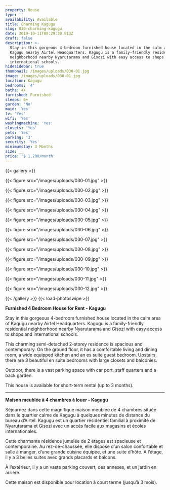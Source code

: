 ```yaml
---
property: House
type: ''
availability: Available
title: Charming Kagugu
slug: 030-charming-kagugu
date: 2019-10-11T08:29:30.813Z
draft: false
description: >-
  Stay in this gorgeous 4-bedroom furnished house located in the calm area of
  Kagugu nearby Airtel Headquarters. Kagugu is a family-friendly residential
  neighborhood nearby Nyarutarama and Gisozi with easy access to shops and
  international schools.
hidesidebar: true
thumbnail: /images/uploads/030-01.jpg
image: /images/uploads/030-01.jpg
location: Kagugu
bedrooms: '4'
baths: 4+
furnished: Furnished
sleeps: 6+
garden: 'No'
maid: 'Yes'
tv: 'Yes'
wifi: 'Yes'
washingmachine: 'Yes'
closets: 'Yes'
pets: 'Yes'
parking: '3'
security: 'Yes'
minimumstay: 3 Months
size: __
price: '$ 1,200/month'
---
```

{{< gallery >}} 

{{< figure src="/images/uploads/030-01.jpg" >}} 

{{< figure src="/images/uploads/030-02.jpg" >}}

 {{< figure src="/images/uploads/030-03.jpg" >}} 

{{< figure src="/images/uploads/030-04.jpg" >}}

{{< figure src="/images/uploads/030-05.jpg" >}}

 {{< figure src="/images/uploads/030-06.jpg" >}}

 {{< figure src="/images/uploads/030-07.jpg" >}}

 {{< figure src="/images/uploads/030-08.jpg" >}}

{{< figure src="/images/uploads/030-09.jpg" >}} 

{{< figure src="/images/uploads/030-10.jpg" >}}

 {{< figure src="/images/uploads/030-11.jpg" >}} 

{{< figure src="/images/uploads/030-12.jpg" >}}

 {{< /gallery >}} {{< load-photoswipe >}}

**Furnished 4 Bedroom House for Rent - Kagugu**

Stay in this gorgeous 4-bedroom furnished house located in the calm area of Kagugu nearby Airtel Headquarters. Kagugu is a family-friendly residential neighborhood nearby Nyarutarama and Gisozi with easy access to shops and international schools.

This charming semi-detached 2-storey residence is spacious and contemporary. On the ground floor, it has a comfortable living and dining room, a wide equipped kitchen and an es suite guest bedroom. Upstairs, there are 3 beautiful en suite bedrooms with large closets and balconies.

Outdoor, there is a vast parking space with car port, staff quarters and a back garden.

This house is available for short-term rental (up to 3 months). 

- - -

**Maison meublée à 4 chambres à louer - Kagugu**

Séjournez dans cette magnifique maison meublée de 4 chambres située dans le quartier calme de Kagugu à quelques minutes de distance du bureau d’Airtel. Kagugu est un quartier résidentiel familial à proximité de Nyarutarama et Gisozi avec un accès facile aux magasins et écoles internationales.

Cette charmante résidence jumelée de 2 étages est spacieuse et contemporaine. Au rez-de-chaussée, elle dispose d’un salon confortable et salle à manger, d’une grande cuisine équipée, et une suite d’hôte. A l’étage, il y a 3 belles suites avec grands placards et balcons.

À l’extérieur, il y a un vaste parking couvert, des annexes, et un jardin en arrière.

Cette maison est disponible pour location à court terme (jusqu’à 3 mois).
